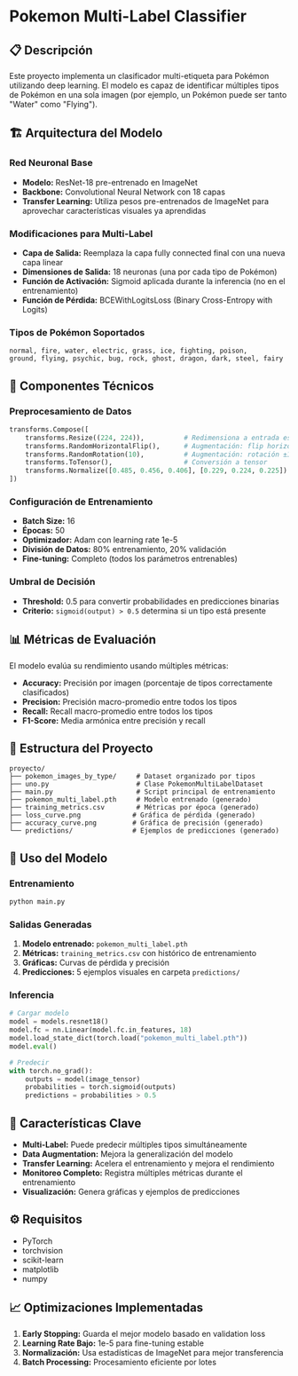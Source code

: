 # Pokemon Multi-Label Classifier

## 📋 Descripción

Este proyecto implementa un clasificador multi-etiqueta para Pokémon utilizando deep learning. El modelo es capaz de identificar múltiples tipos de Pokémon en una sola imagen (por ejemplo, un Pokémon puede ser tanto "Water" como "Flying").

## 🏗️ Arquitectura del Modelo

### Red Neuronal Base
- **Modelo:** ResNet-18 pre-entrenado en ImageNet
- **Backbone:** Convolutional Neural Network con 18 capas
- **Transfer Learning:** Utiliza pesos pre-entrenados de ImageNet para aprovechar características visuales ya aprendidas

### Modificaciones para Multi-Label
- **Capa de Salida:** Reemplaza la capa fully connected final con una nueva capa linear
- **Dimensiones de Salida:** 18 neuronas (una por cada tipo de Pokémon)
- **Función de Activación:** Sigmoid aplicada durante la inferencia (no en el entrenamiento)
- **Función de Pérdida:** BCEWithLogitsLoss (Binary Cross-Entropy with Logits)

### Tipos de Pokémon Soportados
```
normal, fire, water, electric, grass, ice, fighting, poison, 
ground, flying, psychic, bug, rock, ghost, dragon, dark, steel, fairy
```

## 🔧 Componentes Técnicos

### Preprocesamiento de Datos
```python
transforms.Compose([
    transforms.Resize((224, 224)),          # Redimensiona a entrada estándar
    transforms.RandomHorizontalFlip(),      # Augmentación: flip horizontal
    transforms.RandomRotation(10),          # Augmentación: rotación ±10°
    transforms.ToTensor(),                  # Conversión a tensor
    transforms.Normalize([0.485, 0.456, 0.406], [0.229, 0.224, 0.225])  # Normalización ImageNet
])
```

### Configuración de Entrenamiento
- **Batch Size:** 16
- **Épocas:** 50
- **Optimizador:** Adam con learning rate 1e-5
- **División de Datos:** 80% entrenamiento, 20% validación
- **Fine-tuning:** Completo (todos los parámetros entrenables)

### Umbral de Decisión
- **Threshold:** 0.5 para convertir probabilidades en predicciones binarias
- **Criterio:** `sigmoid(output) > 0.5` determina si un tipo está presente

## 📊 Métricas de Evaluación

El modelo evalúa su rendimiento usando múltiples métricas:

- **Accuracy:** Precisión por imagen (porcentaje de tipos correctamente clasificados)
- **Precision:** Precisión macro-promedio entre todos los tipos
- **Recall:** Recall macro-promedio entre todos los tipos  
- **F1-Score:** Media armónica entre precisión y recall

## 📁 Estructura del Proyecto

```
proyecto/
├── pokemon_images_by_type/     # Dataset organizado por tipos
├── uno.py                      # Clase PokemonMultiLabelDataset
├── main.py                     # Script principal de entrenamiento
├── pokemon_multi_label.pth     # Modelo entrenado (generado)
├── training_metrics.csv        # Métricas por época (generado)
├── loss_curve.png             # Gráfica de pérdida (generado)
├── accuracy_curve.png         # Gráfica de precisión (generado)
└── predictions/               # Ejemplos de predicciones (generado)
```

## 🚀 Uso del Modelo

### Entrenamiento
```bash
python main.py
```

### Salidas Generadas
1. **Modelo entrenado:** `pokemon_multi_label.pth`
2. **Métricas:** `training_metrics.csv` con histórico de entrenamiento
3. **Gráficas:** Curvas de pérdida y precisión
4. **Predicciones:** 5 ejemplos visuales en carpeta `predictions/`

### Inferencia
```python
# Cargar modelo
model = models.resnet18()
model.fc = nn.Linear(model.fc.in_features, 18)
model.load_state_dict(torch.load("pokemon_multi_label.pth"))
model.eval()

# Predecir
with torch.no_grad():
    outputs = model(image_tensor)
    probabilities = torch.sigmoid(outputs)
    predictions = probabilities > 0.5
```

## 🎯 Características Clave

- **Multi-Label:** Puede predecir múltiples tipos simultáneamente
- **Data Augmentation:** Mejora la generalización del modelo
- **Transfer Learning:** Acelera el entrenamiento y mejora el rendimiento
- **Monitoreo Completo:** Registra múltiples métricas durante el entrenamiento
- **Visualización:** Genera gráficas y ejemplos de predicciones

## ⚙️ Requisitos

- PyTorch
- torchvision
- scikit-learn
- matplotlib
- numpy

## 📈 Optimizaciones Implementadas

1. **Early Stopping:** Guarda el mejor modelo basado en validation loss
2. **Learning Rate Bajo:** 1e-5 para fine-tuning estable
3. **Normalización:** Usa estadísticas de ImageNet para mejor transferencia
4. **Batch Processing:** Procesamiento eficiente por lotes